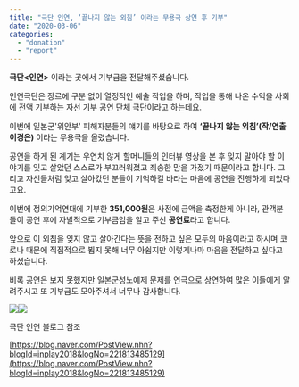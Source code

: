 ```yaml
---
title: "극단 인연, ‘끝나지 않는 외침’ 이라는 무용극 상연 후 기부"
date: "2020-03-06"
categories: 
  - "donation"
  - "report"
---
```


**극단<인연>** 이라는 곳에서 기부금을 전달해주셨습니다.

인연극단은 장르에 구분 없이 열정적인 예술 작업을 하며, 작업을 통해 나온 수익을 사회에 전액 기부하는 자선 기부 공연 단체 극단이라고 하는데요.

이번에 일본군'위안부' 피해자분들의 얘기를 바탕으로 하여 **‘끝나지 않는 외침’(작/연출 이경은)** 이라는 무용극을 올렸습니다.

공연을 하게 된 계기는 우연치 않게 할머니들의 인터뷰 영상을 본 후 잊지 말아야 할 이야기를 잊고 살았던 스스로가 부끄러워졌고 죄송한 맘을 가졌기 때문이라고 합니다. 그리고 자신들처럼 잊고 살아갔던 분들이 기억하길 바라는 마음에 공연을 진행하게 되었다고요.

이번에 정의기억연대에 기부한 **351,000원**은 사전에 금액을 측정한게 아니라, 관객분들이 공연 후에 자발적으로 기부금임을 알고 주신 **공연료**라고 합니다.

앞으로 이 외침을 잊지 않고 살아간다는 뜻을 전하고 싶은 모두의 마음이라고 하시며 코로나 때문에 직접적으로 뵙지 못해 너무 아쉽지만 이렇게나마 마음을 전달하고 싶다고 하셨습니다.

비록 공연은 보지 못했지만 일본군성노예제 문제를 연극으로 상연하여 많은 이들에게 알려주시고 또 기부금도 모아주셔서 너무나 감사합니다.

![](https://womenandwar.net/kr/wp-content/uploads/2020/03/끝나지않는외침포스터.png)![](https://womenandwar.net/kr/wp-content/uploads/2020/03/KakaoTalk_20200217_082050268_08.jpg)

극단 인연 블로그 참조

[https://blog.naver.com/PostView.nhn?blogId=inplay2018&logNo=221813485129](https://blog.naver.com/PostView.nhn?blogId=inplay2018&logNo=221813485129)
